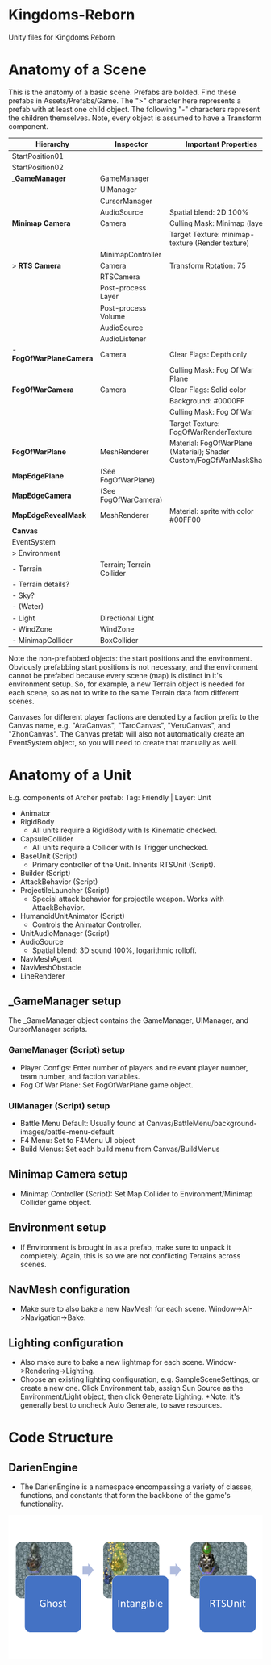 # Kingdoms-Reborn
 Unity files for Kingdoms Reborn

# Anatomy of a Scene

This is the anatomy of a basic scene. Prefabs are bolded. Find these prefabs in Assets/Prefabs/Game. The ">" character here represents a prefab with at least one child object. The following "-" characters represent the children themselves. Note, every object is assumed to have a Transform component.

| Hierarchy              | Inspector                 | Important Properties                                                 |
|------------------------|---------------------------|----------------------------------------------------------------------|
| StartPosition01        |                           |                                                                      |
| StartPosition02        |                           |                                                                      |
| **_GameManager**       | GameManager               |                                                                      |
|                        | UIManager                 |                                                                      |
|                        | CursorManager             |                                                                      |
|                        | AudioSource               | Spatial blend: 2D 100%                                               |
| **Minimap Camera**     | Camera                    | Culling Mask:  Minimap (layer)                                       |
|                        |                           | Target Texture: minimap-texture (Render texture)                     |
|                        | MinimapController         |                                                                      |
| > **RTS Camera**       | Camera                    | Transform Rotation: 75                                               |
|                        | RTSCamera                 |                                                                      |
|                        | Post-process Layer        |                                                                      |
|                        | Post-process Volume       |                                                                      |
|                        | AudioSource               |                                                                      |
|                        | AudioListener             |                                                                      |
| - **FogOfWarPlaneCamera**  | Camera                    | Clear Flags: Depth only                                              |
|                        |                           | Culling Mask: Fog Of War Plane                                       |
| **FogOfWarCamera**     | Camera                    | Clear Flags: Solid color                                             |
|                        |                           | Background: #0000FF                                                  |
|                        |                           | Culling Mask: Fog Of War                                             |
|                        |                           | Target Texture: FogOfWarRenderTexture                                |
| **FogOfWarPlane**      | MeshRenderer              | Material: FogOfWarPlane (Material); Shader Custom/FogOfWarMaskShader |
| **MapEdgePlane**       | (See FogOfWarPlane)       |                                                                      |
| **MapEdgeCamera**      | (See FogOfWarCamera)      |                                                                      |
| **MapEdgeRevealMask**  | MeshRenderer              | Material: sprite with color #00FF00                                  |
| **Canvas**             |                           |                                                                      |
| EventSystem            |                           |                                                                      |
| > Environment          |                           |                                                                      |
| - Terrain              | Terrain; Terrain Collider |                                                                      |
| - Terrain details?     |                           |                                                                      |
| - Sky?                 |                           |                                                                      |
| - (Water)              |                           |                                                                      |
| - Light                | Directional Light         |                                                                      |
| - WindZone             | WindZone                  |                                                                      |
| - MinimapCollider      | BoxCollider               |                                                                      |

Note the non-prefabbed objects: the start positions and the environment. Obviously prefabbing start positions is not necessary, and the environment cannot be prefabed because every scene (map) is distinct in it's environment setup. So, for example, a new Terrain object is needed for each scene, so as not to write to the same Terrain data from different scenes.

Canvases for different player factions are denoted by a faction prefix to the Canvas name, e.g. "AraCanvas", "TaroCanvas", "VeruCanvas", and "ZhonCanvas".
The Canvas prefab will also not automatically create an EventSystem object, so you will need to create that manually as well. 

# Anatomy of a Unit

E.g. components of Archer prefab:
Tag: Friendly | Layer: Unit
- Animator
- RigidBody
    - All units require a RigidBody with Is Kinematic checked.
- CapsuleCollider
    - All units require a Collider with Is Trigger unchecked.
- BaseUnit (Script)
    - Primary controller of the Unit. Inherits RTSUnit (Script). 
- Builder (Script)
- AttackBehavior (Script)
- ProjectileLauncher (Script)
    - Special attack behavior for projectile weapon. Works with AttackBehavior. 
- HumanoidUnitAnimator (Script)
    - Controls the Animator Controller. 
- UnitAudioManager (Script)
- AudioSource 
    - Spatial blend: 3D sound 100%, logarithmic rolloff. 
- NavMeshAgent
- NavMeshObstacle
- LineRenderer

## _GameManager setup
The _GameManager object contains the GameManager, UIManager, and CursorManager scripts. 
### GameManager (Script) setup
- Player Configs: Enter number of players and relevant player number, team number, and faction variables. 
- Fog Of War Plane: Set FogOfWarPlane game object.
### UIManager (Script) setup
- Battle Menu Default: Usually found at Canvas/BattleMenu/background-images/battle-menu-default
- F4 Menu: Set to F4Menu UI object
- Build Menus: Set each build menu from Canvas/BuildMenus

## Minimap Camera setup
- Minimap Controller (Script): Set Map Collider to Environment/Minimap Collider game object.

## Environment setup
- If Environment is brought in as a prefab, make sure to unpack it completely. Again, this is so we are not conflicting Terrains across scenes.

## NavMesh configuration
- Make sure to also bake a new NavMesh for each scene. Window->AI->Navigation->Bake.

## Lighting configuration
- Also make sure to bake a new lightmap for each scene. Window->Rendering->Lighting. 
- Choose an existing lighting configuration, e.g. SampleSceneSettings, or create a new one. Click Environment tab, assign Sun Source as the Environment/Light object, then click Generate Lighting. *Note: it's generally best to uncheck Auto Generate, to save resources.

# Code Structure
## DarienEngine
- The DarienEngine is a namespace encompassing a variety of classes, functions, and constants that form the backbone of the game's functionality.

![slide1](/Assets/Images/Documentation/Slide1.PNG "alt tag text")
